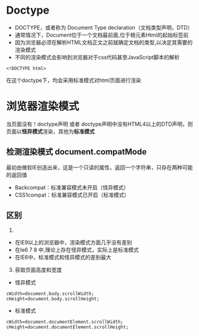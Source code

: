 # Doctype
- DOCTYPE，或者称为 Document Type declaration（文档类型声明，DTD）
- 通常情况下，Document位于一个文档最前面,位于根元素Html的起始标签前
- 因为浏览器必须在解析HTML文档正文之前就确定文档的类型,以决定其需要的渲染模式
- 不同的渲染模式会影响到浏览器对于css代码甚至JavaScript脚本的解析
```
<!DOCTYPE html>
```
在这个doctype下，均会采用标准模式对html页面进行渲染

# 浏览器渲染模式
当页面没有！doctype声明 或者 doctype声明中没有HTML4以上的DTD声明，则页面以**怪异模式**渲染，其他为**标准模式**

## 检测渲染模式 document.compatMode 
最初由微软IE创造出来，这是一个只读的属性，返回一个字符串，只存在两种可能的返回值
- Backcompat：标准兼容模式未开启（怪异模式）
- CSS1compat：标准兼容模式已开启（标准模式）

## 区别
1. 
- 在IE9以上的浏览器中，渲染模式方面几乎没有差别
- 在Ie6 7 8 中,理论上存在怪异模式，实际上是标准模式
- 在IE6中，标准模式和怪异模式的差别最大


3. 获取页面高度和宽度
- 怪异模式
```
cWidth=document.body.scrollWidth;
cHeight=document.body.scrollHeight;
```
- 标准模式
```
cWidth=document.documentElement.scrollWidth;
cHeight=document.documentElement.scrollHeight;
```
